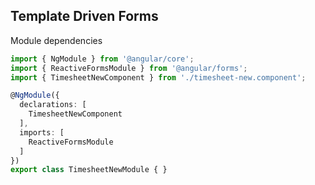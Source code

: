 ## Template Driven Forms

[//]: <> (No idea what template driven forms means)

Module dependencies

```typescript
import { NgModule } from '@angular/core';
import { ReactiveFormsModule } from '@angular/forms';
import { TimesheetNewComponent } from './timesheet-new.component';

@NgModule({
  declarations: [
    TimesheetNewComponent
  ],
  imports: [
    ReactiveFormsModule
  ]
})
export class TimesheetNewModule { }

```
